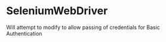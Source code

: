 SeleniumWebDriver
=================

Will attempt to modify to allow passing of credentials for Basic Authentication
